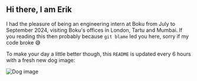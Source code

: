 ## Hi there, I am Erik

I had the pleasure of being an engineering intern at Boku from July to September 2024, visiting Boku's offices in London, Tartu and Mumbai. If you reading this then probably because `git blame` led you here, sorry if my code broke 😅

To make your day a little better though, this `README` is updated every 6 hours with a fresh new dog image:


![Dog image](https://images.dog.ceo/breeds/airedale/n02096051_8880.jpg)
